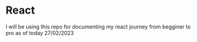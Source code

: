 # React
I will be using this repo for documenting my react journey from begginer to pro as of today 27/02/2023
